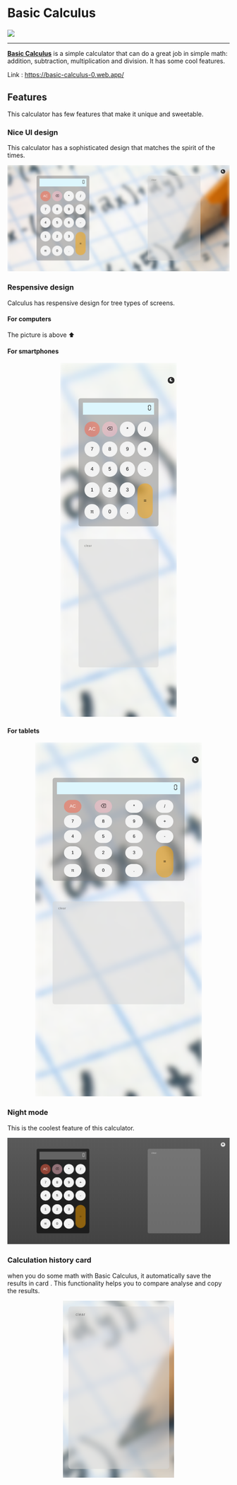 # Basic Calculus

<img align="center" src="https://www.flaticon.com/svg/static/icons/svg/715/715578.svg" height="60px">

---

[**Basic Calculus**](https://basic-calculus-0.web.app/) is a simple calculator that can do a great job in simple math: addition, subtraction, multiplication and division. It has some cool features.

Link : <https://basic-calculus-0.web.app/>

## Features

This calculator has few features that make it unique and sweetable.

### Nice UI design

This calculator has a sophisticated design that matches the spirit of the times.

![light mode](readme/light-mode.png)

### Respensive design

Calculus has respensive design for tree types of screens.

#### For computers

The picture is above ⬆️

#### For smartphones

<div style="text-align: center">
<img src="readme/light-smartphone.png" height="800px">
</div>

#### For tablets

<div style="text-align: center">
<img src="readme/light-tablette.png" height="800px">
</div>

### Night mode

This is the coolest feature of this calculator.

![dark-computer](readme/dark-computer.png)

### Calculation history card

when you do some math with Basic Calculus, it automatically save the results in card . This functionality helps you to compare analyse and copy the results.

<div style="text-align: center">
<img src="readme/history-card.png" height="400px">
</div>
